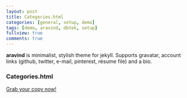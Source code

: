 ```yaml
---
layout: post
title: Categories.html
categories: [general, setup, demo]
tags: [demo, aravind, dbtek, setup]
fullview: true
comments: true
---
```


**aravind** is minimalist, stylish theme for jekyll. Supports gravatar, account links (github, twitter, e-mail, pinterest, résume file) and a bio.  

### Categories.html

<a class="btn btn-default" href="https://github.com/sip-aravind-g">Grab your copy now!</a>

